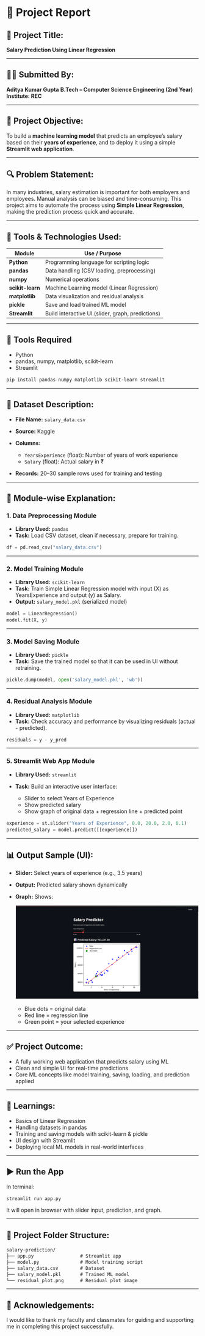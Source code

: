 

# 📄 **Project Report**

## 🔰 Project Title:

**Salary Prediction Using Linear Regression**

---

## 👨‍🎓 Submitted By:

**Aditya Kumar Gupta**
**B.Tech – Computer Science Engineering (2nd Year)**
**Institute: REC**

---

## 🎯 Project Objective:

To build a **machine learning model** that predicts an employee’s salary based on their **years of experience**, and to deploy it using a simple **Streamlit web application**.

---

## 🔍 Problem Statement:

In many industries, salary estimation is important for both employers and employees. Manual analysis can be biased and time-consuming. This project aims to automate the process using **Simple Linear Regression**, making the prediction process quick and accurate.

---

## 🧱 Tools & Technologies Used:

| Module           | Use / Purpose                                     |
| ---------------- | ------------------------------------------------- |
| **Python**       | Programming language for scripting logic          |
| **pandas**       | Data handling (CSV loading, preprocessing)        |
| **numpy**        | Numerical operations                              |
| **scikit-learn** | Machine Learning model (Linear Regression)        |
| **matplotlib**   | Data visualization and residual analysis          |
| **pickle**       | Save and load trained ML model                    |
| **Streamlit**    | Build interactive UI (slider, graph, predictions) |

---

## 🔧 Tools Required

* Python
* pandas, numpy, matplotlib, scikit-learn
* Streamlit

```bash
pip install pandas numpy matplotlib scikit-learn streamlit
```

---

## 📂 Dataset Description:

* **File Name:** `salary_data.csv` 
* **Source:** Kaggle 
* **Columns:**

    * `YearsExperience` (float): Number of years of work experience
    * `Salary` (float): Actual salary in ₹
* **Records:** 20–30 sample rows used for training and testing

---

## 🔧 Module-wise Explanation:

### 1. **Data Preprocessing Module**

* **Library Used:** `pandas`
* **Task:** Load CSV dataset, clean if necessary, prepare for training.

```python
df = pd.read_csv("salary_data.csv")
```

---

### 2. **Model Training Module**

* **Library Used:** `scikit-learn`
* **Task:** Train Simple Linear Regression model with input (X) as YearsExperience and output (y) as Salary.
* **Output:** `salary_model.pkl` (serialized model)

```python
model = LinearRegression()
model.fit(X, y)
```

---

### 3. **Model Saving Module**

* **Library Used:** `pickle`
* **Task:** Save the trained model so that it can be used in UI without retraining.

```python
pickle.dump(model, open('salary_model.pkl', 'wb'))
```

---

### 4. **Residual Analysis Module**

* **Library Used:** `matplotlib`
* **Task:** Check accuracy and performance by visualizing residuals (actual - predicted).

```python
residuals = y - y_pred
```

---

### 5. **Streamlit Web App Module**

* **Library Used:** `streamlit`
* **Task:** Build an interactive user interface:

    * Slider to select Years of Experience
    * Show predicted salary
    * Show graph of original data + regression line + predicted point

```python
experience = st.slider("Years of Experience", 0.0, 20.0, 2.0, 0.1)
predicted_salary = model.predict([[experience]])
```

---

## 📊 Output Sample (UI):

* **Slider:** Select years of experience (e.g., 3.5 years)
* **Output:** Predicted salary shown dynamically
* **Graph:** Shows:

    ![alt text](image.png)

    
    * Blue dots = original data
    * Red line = regression line
    * Green point = your selected experience

---

## ✅ Project Outcome:

* A fully working web application that predicts salary using ML
* Clean and simple UI for real-time predictions
* Core ML concepts like model training, saving, loading, and prediction applied

---

## 🧠 Learnings:

* Basics of Linear Regression
* Handling datasets in pandas
* Training and saving models with scikit-learn & pickle
* UI design with Streamlit
* Deploying local ML models in real-world interfaces

---

## ▶️ Run the App

In terminal:

```bash
streamlit run app.py
```

It will open in browser with slider input, prediction, and graph.

---

## 📁 Project Folder Structure:

```
salary-prediction/
├── app.py                 # Streamlit app
├── model.py               # Model training script
├── salary_data.csv        # Dataset
├── salary_model.pkl       # Trained ML model
└── residual_plot.png      # Residual plot image
```

---

## 🙏 Acknowledgements:

I would like to thank my faculty and classmates for guiding and supporting me in completing this project successfully.

